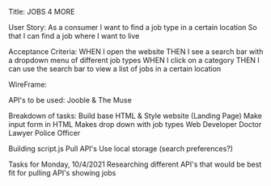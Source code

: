Title: JOBS 4 MORE

User Story:
As a consumer 
I want to find a job type in a certain location
So that I can find a job where I want to live

Acceptance Criteria: 
WHEN I open the website 
THEN I see a search bar with a dropdown menu of different job types
WHEN I click on a category
THEN I can use the search bar to view a list of jobs in a certain location 


WireFrame: 

API's to be used: Jooble & The Muse

Breakdown of tasks:
Build base HTML & Style website (Landing Page)
    Make input form in HTML
    Makes drop down with job types
        Web Developer
        Doctor
        Lawyer
        Police Officer  


Building script.js
    Pull API's 
    Use local storage (search preferences?)

Tasks for Monday, 10/4/2021
Researching different API's that would be best fit for pulling API's showing jobs
 